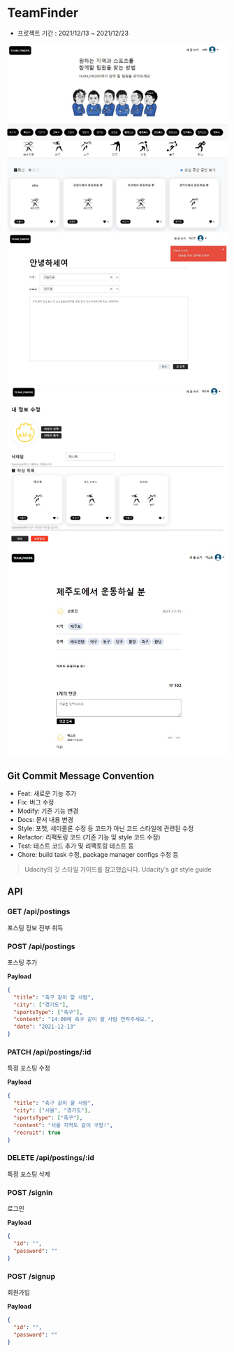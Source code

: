 # TeamFinder

- 프로젝트 기간 : 2021/12/13 ~ 2021/12/23

<img src="./readmeImg/main.jpg">

<img src="./readmeImg/writing.jpg">

<img src="./readmeImg/setting.jpg">

<img src="./readmeImg/detail.jpg">


## Git Commit Message Convention

- Feat: 새로운 기능 추가
- Fix: 버그 수정
- Modify: 기존 기능 변경
- Docs: 문서 내용 변경
- Style: 포맷, 세미콜론 수정 등 코드가 아닌 코드 스타일에 관련된 수정
- Refactor: 리팩토링 코드 (기존 기능 및 style 코드 수정)
- Test: 테스트 코드 추가 및 리팩토링 테스트 등
- Chore: build task 수정, package manager configs 수정 등

> Udacity의 깃 스타일 가이드를 참고했습니다. Udacity's git style guide

## API

### GET /api/postings

포스팅 정보 전부 취득

### POST /api/postings

포스팅 추가

**Payload**

```json
{
  "title": "축구 같이 할 사람",
  "city": ["경기도"],
  "sportsType": ["축구"],
  "content": "14:00에 축구 같이 할 사람 연락주세요.",
  "date": "2021-12-13"
}
```

### PATCH /api/postings/:id

특정 포스팅 수정

**Payload**

```json
{
  "title": "축구 같이 할 사람",
  "city": ["서울", "경기도"],
  "sportsType": ["축구"],
  "content": "서울 지역도 같이 구함!",
  "recruit": true
}
```

### DELETE /api/postings/:id

특정 포스팅 삭제

### POST /signin

로그인

**Payload**

```json
{
  "id": "",
  "password": ""
}
```

### POST /signup

회원가입

**Payload**

```json
{
  "id": "",
  "password": ""
}
```
